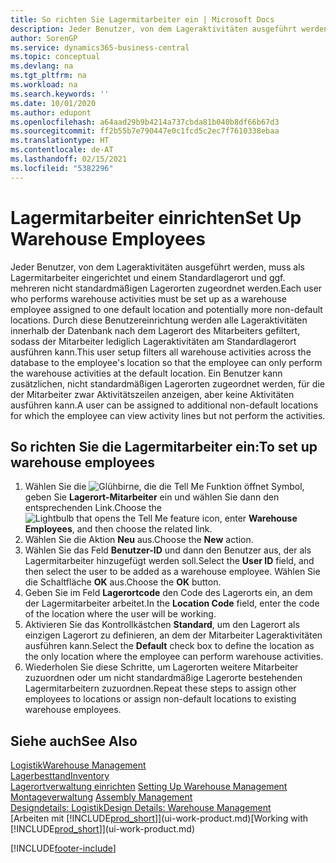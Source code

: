 ```yaml
---
title: So richten Sie Lagermitarbeiter ein | Microsoft Docs
description: Jeder Benutzer, von dem Lageraktivitäten ausgeführt werden, muss als Lagermitarbeiter eingerichtet und einem Standardlagerort und ggf. mehreren nicht standardmäßigen Lagerorten zugeordnet werden.
author: SorenGP
ms.service: dynamics365-business-central
ms.topic: conceptual
ms.devlang: na
ms.tgt_pltfrm: na
ms.workload: na
ms.search.keywords: ''
ms.date: 10/01/2020
ms.author: edupont
ms.openlocfilehash: a64aad29b9b4214a737cbda81b040b8df66b67d3
ms.sourcegitcommit: ff2b55b7e790447e0c1fcd5c2ec7f7610338ebaa
ms.translationtype: HT
ms.contentlocale: de-AT
ms.lasthandoff: 02/15/2021
ms.locfileid: "5382296"
---
```

# <a name="set-up-warehouse-employees"></a><span data-ttu-id="d9aa9-103">Lagermitarbeiter einrichten</span><span class="sxs-lookup"><span data-stu-id="d9aa9-103">Set Up Warehouse Employees</span></span>
<span data-ttu-id="d9aa9-104">Jeder Benutzer, von dem Lageraktivitäten ausgeführt werden, muss als Lagermitarbeiter eingerichtet und einem Standardlagerort und ggf. mehreren nicht standardmäßigen Lagerorten zugeordnet werden.</span><span class="sxs-lookup"><span data-stu-id="d9aa9-104">Each user who performs warehouse activities must be set up as a warehouse employee assigned to one default location and potentially more non-default locations.</span></span> <span data-ttu-id="d9aa9-105">Durch diese Benutzereinrichtung werden alle Lageraktivitäten innerhalb der Datenbank nach dem Lagerort des Mitarbeiters gefiltert, sodass der Mitarbeiter lediglich Lageraktivitäten am Standardlagerort ausführen kann.</span><span class="sxs-lookup"><span data-stu-id="d9aa9-105">This user setup filters all warehouse activities across the database to the employee's location so that the employee can only perform the warehouse activities at the default location.</span></span> <span data-ttu-id="d9aa9-106">Ein Benutzer kann zusätzlichen, nicht standardmäßigen Lagerorten zugeordnet werden, für die der Mitarbeiter zwar Aktivitätszeilen anzeigen, aber keine Aktivitäten ausführen kann.</span><span class="sxs-lookup"><span data-stu-id="d9aa9-106">A user can be assigned to additional non-default locations for which the employee can view activity lines but not perform the activities.</span></span>

## <a name="to-set-up-warehouse-employees"></a><span data-ttu-id="d9aa9-107">So richten Sie die Lagermitarbeiter ein:</span><span class="sxs-lookup"><span data-stu-id="d9aa9-107">To set up warehouse employees</span></span>  
1.  <span data-ttu-id="d9aa9-108">Wählen Sie die ![Glühbirne, die die Tell Me Funktion öffnet](media/ui-search/search_small.png "Tell Me-Funktion") Symbol, geben Sie **Lagerort-Mitarbeiter** ein und wählen Sie dann den entsprechenden Link.</span><span class="sxs-lookup"><span data-stu-id="d9aa9-108">Choose the ![Lightbulb that opens the Tell Me feature](media/ui-search/search_small.png "Tell me what you want to do") icon, enter **Warehouse Employees**, and then choose the related link.</span></span>  
2. <span data-ttu-id="d9aa9-109">Wählen Sie die Aktion **Neu** aus.</span><span class="sxs-lookup"><span data-stu-id="d9aa9-109">Choose the **New** action.</span></span>  
3. <span data-ttu-id="d9aa9-110">Wählen Sie das Feld **Benutzer-ID** und dann den Benutzer aus, der als Lagermitarbeiter hinzugefügt werden soll.</span><span class="sxs-lookup"><span data-stu-id="d9aa9-110">Select the **User ID** field, and then select the user to be added as a warehouse employee.</span></span> <span data-ttu-id="d9aa9-111">Wählen Sie die Schaltfläche **OK** aus.</span><span class="sxs-lookup"><span data-stu-id="d9aa9-111">Choose the **OK** button.</span></span>  
6.  <span data-ttu-id="d9aa9-112">Geben Sie im Feld **Lagerortcode** den Code des Lagerorts ein, an dem der Lagermitarbeiter arbeitet.</span><span class="sxs-lookup"><span data-stu-id="d9aa9-112">In the **Location Code** field, enter the code of the location where the user will be working.</span></span>  
7.  <span data-ttu-id="d9aa9-113">Aktivieren Sie das Kontrollkästchen **Standard**, um den Lagerort als einzigen Lagerort zu definieren, an dem der Mitarbeiter Lageraktivitäten ausführen kann.</span><span class="sxs-lookup"><span data-stu-id="d9aa9-113">Select the **Default** check box to define the location as the only location where the employee can perform warehouse activities.</span></span>  
8.  <span data-ttu-id="d9aa9-114">Wiederholen Sie diese Schritte, um Lagerorten weitere Mitarbeiter zuzuordnen oder um nicht standardmäßige Lagerorte bestehenden Lagermitarbeitern zuzuordnen.</span><span class="sxs-lookup"><span data-stu-id="d9aa9-114">Repeat these steps to assign other employees to locations or assign non-default locations to existing warehouse employees.</span></span>  

## <a name="see-also"></a><span data-ttu-id="d9aa9-115">Siehe auch</span><span class="sxs-lookup"><span data-stu-id="d9aa9-115">See Also</span></span>  
[<span data-ttu-id="d9aa9-116">Logistik</span><span class="sxs-lookup"><span data-stu-id="d9aa9-116">Warehouse Management</span></span>](warehouse-manage-warehouse.md)  
[<span data-ttu-id="d9aa9-117">Lagerbesttand</span><span class="sxs-lookup"><span data-stu-id="d9aa9-117">Inventory</span></span>](inventory-manage-inventory.md)  
<span data-ttu-id="d9aa9-118">[Lagerortverwaltung einrichten](warehouse-setup-warehouse.md)   </span><span class="sxs-lookup"><span data-stu-id="d9aa9-118">[Setting Up Warehouse Management](warehouse-setup-warehouse.md)   </span></span>  
<span data-ttu-id="d9aa9-119">[Montageverwaltung](assembly-assemble-items.md)  </span><span class="sxs-lookup"><span data-stu-id="d9aa9-119">[Assembly Management](assembly-assemble-items.md)  </span></span>  
[<span data-ttu-id="d9aa9-120">Designdetails: Logistik</span><span class="sxs-lookup"><span data-stu-id="d9aa9-120">Design Details: Warehouse Management</span></span>](design-details-warehouse-management.md)  
<span data-ttu-id="d9aa9-121">[Arbeiten mit [!INCLUDE[prod_short](includes/prod_short.md)]](ui-work-product.md)</span><span class="sxs-lookup"><span data-stu-id="d9aa9-121">[Working with [!INCLUDE[prod_short](includes/prod_short.md)]](ui-work-product.md)</span></span>  


[!INCLUDE[footer-include](includes/footer-banner.md)]